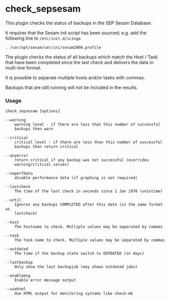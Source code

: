 check_sepsesam
==============

This plugin checks the status of backups in the SEP Sesam Database.

It requires that the Sesam init script has been sourced; e.g. add the
following line to `/etc/init.d/icinga` 

    . /var/opt/sesam/var/ini/sesam2000.profile

The plugin checks the status of all backups which match the Host / Task
that have been completed since the last check and delivers the data in
multi-line format.

It is possible to separate multiple hosts and/or tasks with commas.

Backups that are still running will not be included in the results.
    
### Usage

    check_sepsesam [options]

    --warning
        warning level - if there are less than this number of successful
        backups then warn

    --critical
        critical level - if there are less than this number of successful
        backups then return critical

    --anyerror
        return critical if any backup was not successful (overrides
        warning/critical values)

    --noperfdata
        disable performance data (if graphing is not required)

    --lastcheck
        The time of the last check in seconds since 1 Jan 1970 (unixtime)

    --until
        Ignores any backups COMPLETED after this date (in the same format as
        lastcheck)

    --host
        The hostname to check. Multiple values may be separated by commas

    --task
        The task name to check. Multiple values may be separated by commas
		
	--outdated
		The time if the backup state switch to OUTDATED (in days)
	
	--lastbackup
		Only show the last backupjob (may shows outdated jobs)
		
	--enablemsg
		Enable error message output
		
	--usehtml
		Use HTML output for monitoring systems like check-mk


